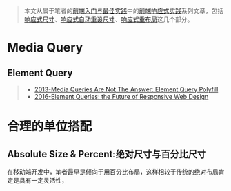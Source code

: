 > 本文从属于笔者的[前端入门与最佳实践](https://github.com/wxyyxc1992/Web-Frontend-Introduction-And-Best-Practices/blob/master/Frontend/README.md)中的[前端响应式实践](https://github.com/wxyyxc1992/Web-Frontend-Introduction-And-Best-Practices/blob/master/Frontend/Advanced/Render/Responsive/Frontend-ResponsiveSize.md)系列文章，包括[响应式尺寸](https://github.com/wxyyxc1992/Web-Frontend-Introduction-And-Best-Practices/blob/master/Frontend/Advanced/Render/Responsive/Frontend-ResponsiveSize.md)、[响应式自动重设尺寸](https://github.com/wxyyxc1992/Web-Frontend-Introduction-And-Best-Practices/blob/master/Frontend/Advanced/Render/Responsive/Frontend-AutoReSize.md)、[响应式重布局](https://github.com/wxyyxc1992/Web-Frontend-Introduction-And-Best-Practices/blob/master/Frontend/Advanced/Render/Responsive/Frontend-AutoLayout.md)这几个部分。

# Media Query

## Element Query
> - [2013-Media Queries Are Not The Answer: Element Query Polyfill](https://www.smashingmagazine.com/2013/06/media-queries-are-not-the-answer-element-query-polyfill/)
> - [2016-Element Queries: the Future of Responsive Web Design](http://webdesign.tutsplus.com/tutorials/element-queries-the-future-of-responsive-web-design--cms-26945)

# 合理的单位搭配

## Absolute Size & Percent:绝对尺寸与百分比尺寸
在移动端开发中，笔者最早是倾向于用百分比布局，这样相较于传统的绝对布局肯定是具有一定灵活性，